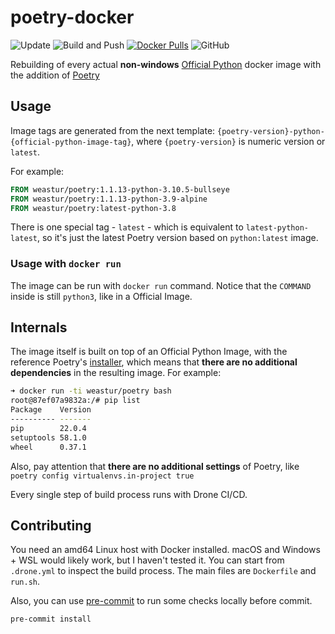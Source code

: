 # poetry-docker

![Update](https://github.com/weastur/poetry-docker/workflows/Update/badge.svg)
![Build and Push](https://github.com/weastur/poetry-docker/workflows/Build%20and%20Push/badge.svg)
[![Docker Pulls](https://img.shields.io/docker/pulls/weastur/poetry)](https://hub.docker.com/r/weastur/poetry/)
![GitHub](https://img.shields.io/github/license/weastur/poetry-docker)

Rebuilding of every actual **non-windows**
[Official Python](https://hub.docker.com/_/python/)
docker image with the addition of [Poetry](https://python-poetry.org)

## Usage

Image tags are generated from the next template:
`{poetry-version}-python-{official-python-image-tag}`,
where `{poetry-version}` is numeric version or `latest`.

For example:

```Dockerfile
FROM weastur/poetry:1.1.13-python-3.10.5-bullseye
FROM weastur/poetry:1.1.13-python-3.9-alpine
FROM weastur/poetry:latest-python-3.8
```

There is one special tag - `latest` - which is equivalent to
`latest-python-latest`, so it's just the latest Poetry version
based on `python:latest` image.

### Usage with `docker run`

The image can be run with `docker run` command. Notice that the `COMMAND` inside
is still `python3`, like in a Official Image.

## Internals

The image itself is built on top of an Official Python Image, with the
reference Poetry's
[installer](https://github.com/python-poetry/install.python-poetry.org),
which means that **there are no additional dependencies** in the
resulting image. For example:

```bash
➜ docker run -ti weastur/poetry bash
root@87ef07a9832a:/# pip list
Package    Version
---------- -------
pip        22.0.4
setuptools 58.1.0
wheel      0.37.1
```

Also, pay attention that **there are no additional settings** of Poetry,
like `poetry config virtualenvs.in-project true`

Every single step of build process runs with Drone CI/CD.

## Contributing

You need an amd64 Linux host with Docker installed.
macOS and Windows + WSL would likely work,
but I haven't tested it.
You can start from `.drone.yml` to inspect the build process.
The main files are `Dockerfile` and `run.sh`.

Also, you can use [pre-commit](https://pre-commit.com) to run some checks
locally before commit.

```bash
pre-commit install
```
